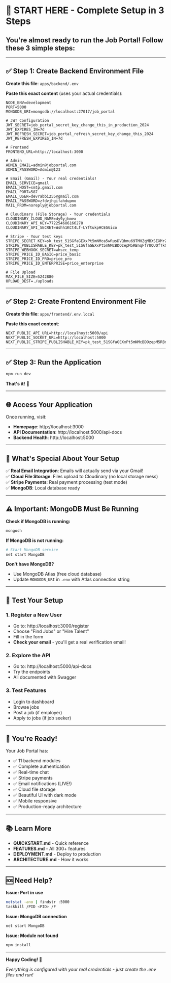 # 🎯 START HERE - Complete Setup in 3 Steps

## You're almost ready to run the Job Portal! Follow these 3 simple steps:

---

## ✅ Step 1: Create Backend Environment File

**Create this file**: `apps/backend/.env`

**Paste this exact content** (uses your actual credentials):

```env
NODE_ENV=development
PORT=5000
MONGODB_URI=mongodb://localhost:27017/job_portal

# JWT Configuration
JWT_SECRET=job_portal_secret_key_change_this_in_production_2024
JWT_EXPIRES_IN=7d
JWT_REFRESH_SECRET=job_portal_refresh_secret_key_change_this_2024
JWT_REFRESH_EXPIRES_IN=7d

# Frontend
FRONTEND_URL=http://localhost:3000

# Admin
ADMIN_EMAIL=admin@jobportal.com
ADMIN_PASSWORD=Admin@123

# Email (Gmail) - Your real credentials!
EMAIL_SERVICE=gmail
EMAIL_HOST=smtp.gmail.com
EMAIL_PORT=587
EMAIL_USER=devrabbi255@gmail.com
EMAIL_PASSWORD=zfdvjhgifahdupmo
MAIL_FROM=noreply@jobportal.com

# Cloudinary (File Storage) - Your credentials
CLOUDINARY_CLOUD_NAME=dy9yjhmex
CLOUDINARY_API_KEY=772254686166278
CLOUDINARY_API_SECRET=Wshh1KCt4Lf-LYftukpHCEGGico

# Stripe - Your test keys
STRIPE_SECRET_KEY=sk_test_51SGfaGEXxPt5mNMca5wRusDVQbmu69TMHZqMBXSEXMrZuAOmxFBcSqTKqOe0KrFc9Hlv50Gn5VcgpHJUSIToj35a00wt45MA5m
STRIPE_PUBLISHABLE_KEY=pk_test_51SGfaGEXxPt5mNMcBDOzepM5RBnqFfrUQUQfTkGGoSkmjbDoFGzht2OEzIFYS7pPecn1bFgU5YIBKFej2VmicggG00yoFZAuXx
STRIPE_WEBHOOK_SECRET=whsec_temp
STRIPE_PRICE_ID_BASIC=price_basic
STRIPE_PRICE_ID_PRO=price_pro
STRIPE_PRICE_ID_ENTERPRISE=price_enterprise

# File Upload
MAX_FILE_SIZE=5242880
UPLOAD_DEST=./uploads
```

---

## ✅ Step 2: Create Frontend Environment File

**Create this file**: `apps/frontend/.env.local`

**Paste this exact content**:

```env
NEXT_PUBLIC_API_URL=http://localhost:5000/api
NEXT_PUBLIC_SOCKET_URL=http://localhost:5000
NEXT_PUBLIC_STRIPE_PUBLISHABLE_KEY=pk_test_51SGfaGEXxPt5mNMcBDOzepM5RBnqFfrUQUQfTkGGoSkmjbDoFGzht2OEzIFYS7pPecn1bFgU5YIBKFej2VmicggG00yoFZAuXx
```

---

## ✅ Step 3: Run the Application

```bash
npm run dev
```

**That's it!** 🎉

---

## 🌐 Access Your Application

Once running, visit:

- **Homepage**: http://localhost:3000
- **API Documentation**: http://localhost:5000/api-docs
- **Backend Health**: http://localhost:5000

---

## 📝 What's Special About Your Setup

✅ **Real Email Integration**: Emails will actually send via your Gmail!  
✅ **Cloud File Storage**: Files upload to Cloudinary (no local storage mess)  
✅ **Stripe Payments**: Real payment processing (test mode)  
✅ **MongoDB**: Local database ready  

---

## ⚠️ Important: MongoDB Must Be Running

**Check if MongoDB is running:**
```bash
mongosh
```

**If MongoDB is not running:**
```bash
# Start MongoDB service
net start MongoDB
```

**Don't have MongoDB?**
- Use MongoDB Atlas (free cloud database)
- Update `MONGODB_URI` in `.env` with Atlas connection string

---

## 🎯 Test Your Setup

### 1. Register a New User
- Go to: http://localhost:3000/register
- Choose "Find Jobs" or "Hire Talent"
- Fill in the form
- **Check your email** - you'll get a real verification email!

### 2. Explore the API
- Go to: http://localhost:5000/api-docs
- Try the endpoints
- All documented with Swagger

### 3. Test Features
- Login to dashboard
- Browse jobs
- Post a job (if employer)
- Apply to jobs (if job seeker)

---

## 🚀 You're Ready!

Your Job Portal has:
- ✅ 11 backend modules
- ✅ Complete authentication
- ✅ Real-time chat
- ✅ Stripe payments
- ✅ Email notifications (LIVE!)
- ✅ Cloud file storage
- ✅ Beautiful UI with dark mode
- ✅ Mobile responsive
- ✅ Production-ready architecture

---

## 📚 Learn More

- **QUICKSTART.md** - Quick reference
- **FEATURES.md** - All 300+ features
- **DEPLOYMENT.md** - Deploy to production
- **ARCHITECTURE.md** - How it works

---

## 🆘 Need Help?

**Issue: Port in use**
```bash
netstat -ano | findstr :5000
taskkill /PID <PID> /F
```

**Issue: MongoDB connection**
```bash
net start MongoDB
```

**Issue: Module not found**
```bash
npm install
```

---

**Happy Coding! 🎉**

*Everything is configured with your real credentials - just create the .env files and run!*


